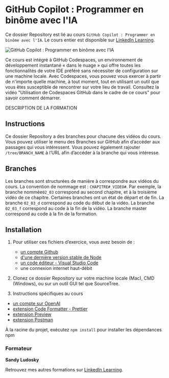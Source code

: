 # GitHub Copilot : Programmer en binôme avec l'IA

Ce dossier Repository est lié au cours `GitHub Copilot : Programmer en binôme avec l'IA`. Le cours entier est disponible sur [LinkedIn Learning][lil-course-url].

![GitHub Copilot : Programmer en binôme avec l'IA][lil-thumbnail-url]

Ce cours est intégré à GitHub Codespaces, un environnement de développement instantané « dans le nuage » qui offre toutes les fonctionnalités de votre IDE préféré sans nécessiter de configuration sur une machine locale. Avec Codespaces, vous pouvez vous exercer à partir de n'importe quelle machine, à tout moment, tout en utilisant un outil que vous êtes susceptible de rencontrer sur votre lieu de travail. Consultez la vidéo "Utilisation de Codespaces GitHub dans le cadre de ce cours" pour savoir comment démarrer.

DESCRIPTION DE LA FORMATION

## Instructions

Ce dossier Repository a des branches pour chacune des vidéos du cours. Vous pouvez utiliser le menu des Branches sur GitHub afin d’accéder aux passages qui vous intéressent. Vous pouvez également rajouter `/tree/BRANCH_NAME` à l’URL afin d’accéder à la branche qui vous intéresse.

## Branches

Les branches sont structurées de manière à correspondre aux vidéos du cours. La convention de nommage est : `CHAPITRE#_VIDEO#`. Par exemple, la branche nommée`02_03` correspond au second chapitre, et à la troisième vidéo de ce chapitre. Certaines branches ont un état de départ et de fin.
La branche `02_03_d` correspond au code du début de la vidéo.
La branche `02_03_f` correspond au code à la fin de la vidéo.
La branche master correspond au code à la fin de la formation.

## Installation

1. Pour utiliser ces fichiers d’exercice, vous avez besoin de :
   - [un compte Github](https://github.com/)
   - [d'une dernière version stable de Node](https://nodejs.org/fr)
   - [un code éditeur - Visual Studio Code](https://vscode.dev/)
   - une connexion internet haut-débit

2. Clonez ce dossier Repository sur votre machine locale (Mac), CMD (Windows), ou sur un outil GUI tel que SourceTree.
3. Instructions spécifiques au cours
 - [un compte sur OpenAI](https://openai.com/)
 - [extension Code Formatter - Prettier](https://marketplace.visualstudio.com/items?itemName=esbenp.prettier-vscode)
 - [extension Preview](https://marketplace.visualstudio.com/items?itemName=searKing.preview-vscode)
 - [extension Postman](https://marketplace.visualstudio.com/items?itemName=Postman.postman-for-vscode)

À la racine du projet, exécutez `npm install` pour installer les dépendances npm


### Formateur

**Sandy Ludosky**

 Retrouvez mes autres formations sur [LinkedIn Learning](https://www.linkedin.com/learning/instructors/sandy-ludosky).

[0]: # (Replace these placeholder URLs with actual course URLs)
[lil-course-url]: https://www.linkedin.com
[lil-thumbnail-url]: https:
[lil-URL-trainer]: https://

[1]: # (End of FR-Instruction ###############################################################################################)
